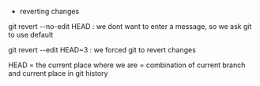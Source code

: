 * reverting changes

git revert --no-edit HEAD : we dont want to enter a message, so we ask git to use default

git revert --edit HEAD~3 : we forced git to revert changes 

HEAD = the current place where we are
     = combination of current branch and current place in git history